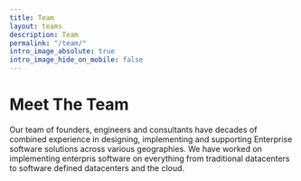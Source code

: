 ```yaml
---
title: Team
layout: teams
description: Team
permalink: "/team/"
intro_image_absolute: true
intro_image_hide_on_mobile: false
---
```


# Meet The Team

Our team of founders, engineers and consultants have  decades of combined experience in designing, implementing and supporting Enterprise software solutions across various geographies. We have worked on implementing enterpris software on everything from traditional datacenters to software defined datacenters and the cloud. 
